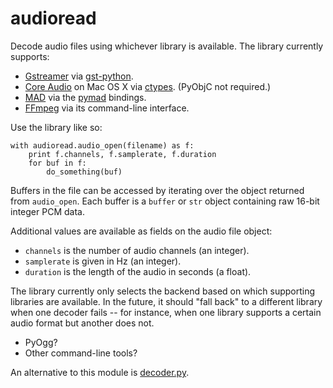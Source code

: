 audioread
=========

Decode audio files using whichever library is available. The library currently
supports:

* [Gstreamer][] via [gst-python][].
* [Core Audio][] on Mac OS X via [ctypes][]. (PyObjC not required.)
* [MAD][] via the [pymad][] bindings.
* [FFmpeg][] via its command-line interface.

[Gstreamer]: http://gstreamer.freedesktop.org/
[gst-python]: http://gstreamer.freedesktop.org/modules/gst-python.html
[Core Audio]: http://developer.apple.com/technologies/mac/audio-and-video.html
[ctypes]: http://docs.python.org/library/ctypes.html
[pymad]: http://spacepants.org/src/pymad/
[MAD]: http://www.underbit.com/products/mad/
[FFmpeg]: http://ffmpeg.org/

Use the library like so:

    with audioread.audio_open(filename) as f:
        print f.channels, f.samplerate, f.duration
        for buf in f:
            do_something(buf)

Buffers in the file can be accessed by iterating over the object returned from
`audio_open`. Each buffer is a `buffer` or `str` object containing raw 16-bit
integer PCM data.

Additional values are available as fields on the audio file object:

* `channels` is the number of audio channels (an integer).
* `samplerate` is given in Hz (an integer).
* `duration` is the length of the audio in seconds (a float).

The library currently only selects the backend based on which supporting
libraries are available. In the future, it should "fall back" to a different
library when one decoder fails -- for instance, when one library supports a
certain audio format but another does not.

* PyOgg?
* Other command-line tools?

An alternative to this module is [decoder.py][].

[decoder.py]: http://www.brailleweb.com/cgi-bin/python.py
